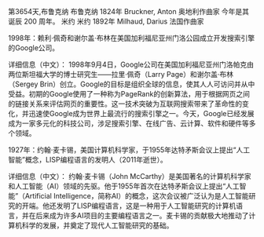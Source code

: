 第3654天,布鲁克纳
布鲁克纳 1824年
Bruckner, Anton 奥地利作曲家
今年是其诞辰 200 周年。
米约
米约 1892年
Milhaud, Darius 法国作曲家
 

 1998年：赖利·佩奇和谢尔盖·布林在美国加利福尼亚州门洛公园成立开发搜索引擎的Google公司。

详细信息（中文）：
1998年9月4日，Google公司在美国加利福尼亚州门洛帕克由两位斯坦福大学的博士研究生——拉里·佩奇（Larry Page）和谢尔盖·布林（Sergey Brin）创立。Google的目标是组织全球的信息，使其人人可访问并从中受益。初期的Google使用了一种称为PageRank的创新算法，用于根据网页之间的链接关系来评估网页的重要性。这一技术突破为互联网搜索带来了革命性的变化，并迅速使Google成为世界上最流行的搜索引擎之一。今天，Google已经发展成为一家多元化的科技公司，涉足搜索引擎、在线广告、云计算、软件和硬件等多个领域。


1927年：约翰·麦卡锡，美国计算机科学家，于1955年达特矛斯会议上提出“人工智能”概念，LISP编程语言的发明人（2011年逝世）。

详细信息（中文）：
约翰·麦卡锡（John McCarthy）是美国著名的计算机科学家和人工智能（AI）领域的先驱。他于1955年首次在达特矛斯会议上提出“人工智能”（Artificial Intelligence，简称AI）的概念，这次会议被广泛认为是人工智能研究的开端。他还发明了LISP编程语言，这是一种用于人工智能研究的计算机语言，并在后来成为许多AI项目的主要编程语言之一。麦卡锡的贡献极大地推动了计算机科学的发展，并奠定了现代人工智能研究的基础。